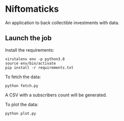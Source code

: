 # Niftomaticks
An application to back collectible investments with data.

## Launch the job

Install the requirements:

```
virutalenv env -p python3.8
source env/bin/activate
pip install -r requirements.txt 
```

To fetch the data:

```
python fetch.py
```

A CSV with a subscribers count will be generated.

To plot the data:

```
python plot.py
```
